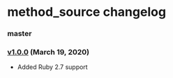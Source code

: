 # method_source changelog

### master

### [v1.0.0][v1.0.0] (March 19, 2020)

- Added Ruby 2.7 support

[v1.0.0]: https://github.com/banister/method_source/releases/tag/v1.0.0
